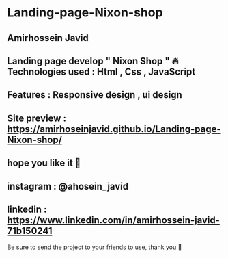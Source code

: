 # Landing-page-Nixon-shop
Amirhossein Javid
------------------
Landing page develop " Nixon Shop " 🔥  
Technologies used : Html , Css , JavaScript 
------------------
Features : Responsive design , ui design
------------------
Site preview : https://amirhoseinjavid.github.io/Landing-page-Nixon-shop/
------------------
hope you like it 🥰
------------------
instagram : @ahosein_javid
------------------
linkedin : https://www.linkedin.com/in/amirhossein-javid-71b150241
------------------
Be sure to send the project to your friends to use, thank you 🥰
